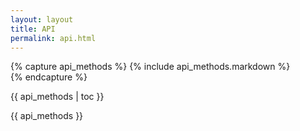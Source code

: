```yaml
---
layout: layout
title: API
permalink: api.html
---   
```

          
{% capture api_methods %}
{% include api_methods.markdown %}    
{% endcapture %}

{{ api_methods | toc }}

{{ api_methods }}
